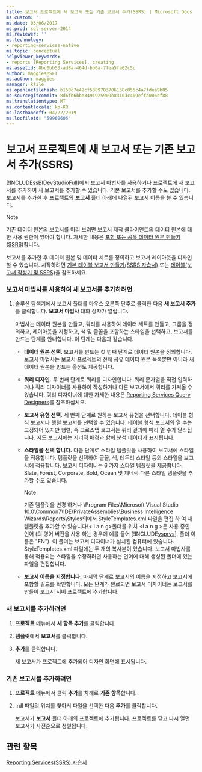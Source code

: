 ```yaml
---
title: 보고서 프로젝트에 새 보고서 또는 기존 보고서 추가(SSRS) | Microsoft Docs
ms.custom: ''
ms.date: 03/06/2017
ms.prod: sql-server-2014
ms.reviewer: ''
ms.technology:
- reporting-services-native
ms.topic: conceptual
helpviewer_keywords:
- reports [Reporting Services], creating
ms.assetid: 8bc0bb53-ad8a-464d-bb6a-7fea5fa62c5c
author: maggiesMSFT
ms.author: maggies
manager: kfile
ms.openlocfilehash: b150c7e42cf5389783706138c055c4a7fdea9b05
ms.sourcegitcommit: 8d6fb6bbe3491925909b83103c409effa006df88
ms.translationtype: MT
ms.contentlocale: ko-KR
ms.lasthandoff: 04/22/2019
ms.locfileid: "59960605"
---
```

# <a name="add-a-new-or-existing-report-to-a-report-project-ssrs"></a>보고서 프로젝트에 새 보고서 또는 기존 보고서 추가(SSRS)
  [!INCLUDE[ssBIDevStudioFull](../../includes/ssbidevstudiofull-md.md)]에서 보고서 마법사를 사용하거나 프로젝트에 새 보고서를 추가하여 새 보고서를 추가할 수 있습니다. 기본 보고서를 추가할 수도 있습니다. 보고서를 추가한 후 프로젝트의 **보고서** 폴더 아래에 나열된 보고서 이름을 볼 수 있습니다.  
  
> [!NOTE]  
>  기존 데이터 원본의 보고서를 미리 보려면 보고서 제작 클라이언트의 데이터 원본에 대한 사용 권한이 있어야 합니다. 자세한 내용은 [포함 또는 공유 데이터 원본 만들기 &#40;SSRS&#41;](../create-an-embedded-or-shared-data-source-ssrs.md)합니다.  
  
 보고서를 추가한 후 데이터 원본 및 데이터 세트를 정의하고 보고서 레이아웃을 디자인할 수 있습니다. 시작하려면 [기본 테이블 보고서 만들기&#40;SSRS 자습서&#41;](../create-a-basic-table-report-ssrs-tutorial.md) 또는 [테이블&#40;보고서 작성기 및 SSRS&#41;](../report-design/tables-report-builder-and-ssrs.md)을 참조하세요.  
  
### <a name="to-add-a-new-report-using-the-report-wizard"></a>보고서 마법사를 사용하여 새 보고서를 추가하려면  
  
1.  솔루션 탐색기에서 보고서 폴더를 마우스 오른쪽 단추로 클릭한 다음 **새 보고서 추가**를 클릭합니다. **보고서 마법사** 대화 상자가 열립니다.  
  
     마법사는 데이터 원본을 만들고, 쿼리를 사용하여 데이터 세트를 만들고, 그룹을 정의하고, 레이아웃을 지정하고, 색 및 글꼴을 포함하는 스타일을 선택하고, 보고서를 만드는 단계를 안내합니다. 이 단계는 다음과 같습니다.  
  
    -   **데이터 원본 선택.** 보고서를 만드는 첫 번째 단계로 데이터 원본을 정의합니다. 보고서 마법사는 보고서 프로젝트의 전체 공유 데이터 원본 목록뿐만 아니라 새 데이터 원본을 만드는 옵션도 제공합니다.  
  
    -   **쿼리 디자인.** 두 번째 단계로 쿼리를 디자인합니다. 쿼리 문자열을 직접 입력하거나 쿼리 디자이너를 사용하여 작성하거나 다른 보고서에서 쿼리를 가져올 수 있습니다. 쿼리 디자이너에 대한 자세한 내용은 [Reporting Services Query Designers](../reporting-services-query-designers.md)를 참조하십시오.  
  
    -   **보고서 유형 선택.** 세 번째 단계로 원하는 보고서 유형을 선택합니다. 테이블 형식 보고서나 행렬 보고서를 선택할 수 있습니다. 테이블 형식 보고서의 열 수는 고정되어 있지만 행렬, 즉 크로스탭 보고서는 쿼리 결과에 따라 열 수가 달라집니다. 지도 보고서에는 지리적 배경과 함께 분석 데이터가 표시됩니다.  
  
    -   **스타일을 선택 합니다.** 다음 단계로 스타일 템플릿을 사용하여 보고서에 스타일을 적용합니다. 템플릿을 선택하여 글꼴, 색, 테두리 스타일 등의 스타일을 보고서에 적용합니다. 보고서 디자이너는 6 가지 스타일 템플릿을 제공합니다. Slate, Forest, Corporate, Bold, Ocean 및 제네릭 다른 스타일 템플릿을 추가할 수도 있습니다.  
  
        > [!NOTE]  
        >  기존 템플릿을 변경 하거나 \Program Files\Microsoft Visual Studio 10.0\Common7\IDE\PrivateAssemblies\Business Intelligence Wizards\Reports\Styles의에서 StyleTemplates.xml 파일을 편집 하 여 새 템플릿을 추가할 수 있습니다\\< l a n g\>폴더를 위치 \<l a n g >은 사용 중인 언어 (의 영어 버전을 사용 하는 경우에 예를 들어 [!INCLUDE[vsprvs](../../includes/vsprvs-md.md)], 폴더 이름은 "EN"). 이 폴더는 보고서 디자이너가 설치된 컴퓨터에 있습니다. StyleTemplates.xml 파일에는 두 개의 복사본이 있습니다. 보고서 마법사를 통해 적용되는 스타일을 수정하려면 사용하는 언어에 대해 생성된 폴더에 있는 파일을 편집합니다.  
  
    -   **보고서 이름을 지정합니다.**  마지막 단계로 보고서의 이름을 지정하고 보고서에 포함할 필드를 확인합니다. 모든 단계가 완료되면 보고서 디자이너는 보고서를 만들어 보고서 서버 프로젝트에 추가합니다.  
  
### <a name="to-add-a-new-blank-report"></a>새 보고서를 추가하려면  
  
1.  **프로젝트** 메뉴에서 **새 항목 추가**를 클릭합니다.  
  
2.  **템플릿**에서 **보고서**를 클릭합니다.  
  
3.  **추가**를 클릭합니다.  
  
     새 보고서가 프로젝트에 추가되어 디자인 화면에 표시됩니다.  
  
### <a name="to-add-an-existing-report"></a>기존 보고서를 추가하려면  
  
1.  **프로젝트** 메뉴에서 클릭 **추가**를 차례로 **기존 항목**합니다.  
  
2.  .rdl 파일의 위치를 찾아서 파일을 선택한 다음 **추가**를 클릭합니다.  
  
     보고서가 **보고서** 폴더 아래의 프로젝트에 추가됩니다. 프로젝트를 닫고 다시 열면 보고서가 사전순으로 정렬됩니다.  
  
## <a name="see-also"></a>관련 항목  
 [Reporting Services&#40;SSRS&#41; 자습서](../reporting-services-tutorials-ssrs.md)  
  
  
